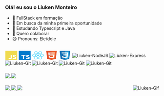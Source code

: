 ### Olá! eu sou o Liuken Monteiro

- 💬 FullStack em formação
- 🔭 Em busca da minha primeira oportunidade
- 🌱 Estudando Typescript e Java
- 👯 Quero colaborar
- 😄 Pronouns: Ele/dele

<div style="display: inline_block"><br>
  <img align="center" alt="Liuken-Js" height="30" width="40" src="https://raw.githubusercontent.com/devicons/devicon/master/icons/javascript/javascript-plain.svg">
  <img align="center" alt="Liuken-Ts" height="30" width="40" src="https://raw.githubusercontent.com/devicons/devicon/master/icons/typescript/typescript-plain.svg">
  <img align="center" alt="Liuken-React" height="30" width="40" src="https://raw.githubusercontent.com/devicons/devicon/master/icons/react/react-original.svg">
  <img align="center" alt="Liuken-HTML" height="30" width="40" src="https://raw.githubusercontent.com/devicons/devicon/master/icons/html5/html5-original.svg">
  <img align="center" alt="Liuken-CSS" height="30" width="40" src="https://raw.githubusercontent.com/devicons/devicon/master/icons/css3/css3-original.svg">
  <img align="center" alt="Liuken-NodeJS" height="30" width="40" src="https://cdn.jsdelivr.net/gh/devicons/devicon/icons/nodejs/nodejs-original.svg" />
  <img align="center" alt="Liuken-Express" height="30" width="40" src="https://cdn.jsdelivr.net/gh/devicons/devicon/icons/express/express-original.svg" />
  <img align="center" alt="Liuken-Git" height="30" width="40" src="https://cdn.jsdelivr.net/gh/devicons/devicon/icons/git/git-original.svg"  />
  <img align="center" alt="Liuken-Git" height="30" width="40" src="https://cdn.jsdelivr.net/gh/devicons/devicon/icons/github/github-original-wordmark.svg" />
  <img align="center" alt="Liuken-Git" height="30" width="40"  src="https://cdn.jsdelivr.net/gh/devicons/devicon/icons/docker/docker-original-wordmark.svg" />
  <img align="center" alt="Liuken-Git" height="30" width="40" src="https://cdn.jsdelivr.net/gh/devicons/devicon/icons/ubuntu/ubuntu-plain.svg" />
</div>

### <div>
<a href="https://github.com/liukenmonteiro/github-readme-stats">
  <img align="center" height=180em" src="https://github-readme-stats.vercel.app/api?username=liukenmonteiro&show_icons=true&theme=dark" />
</a>
<a href="https://github.com/liukenmonteiro/convoychat">
  <img align="center" height=180em" src="https://github-readme-stats.vercel.app/api/top-langs/?username=liukenmonteiro&layout=compact&theme=dark" />
</a>


</div>

### 
<div> 
  <a href="https://www.instagram.com/liukensnoo/" target="_blank">
    <img src="https://img.shields.io/badge/-Instagram-%23E4405F?style=for-the-badge&logo=instagram&logoColor=white" target="_blank">
  </a>
  <a href = "mailto:liuken37@gmail.com">
    <img src="https://img.shields.io/badge/-Gmail-%23333?style=for-the-badge&logo=gmail&logoColor=white" target="_blank">
  </a>
  <a href="https://www.linkedin.com/in/liukenmonteirodev/" target="_blank">
    <img src="https://img.shields.io/badge/-LinkedIn-%230077B5?style=for-the-badge&logo=linkedin&logoColor=white" target="_blank">
  </a> 
  <a>
    <img align="right" height=180em" alt="Liuken-Gif" src="https://i.picasion.com/pic92/3e6598fda09140dbd6b5e01790272b45.gif" />
  </a>
</div>

  




